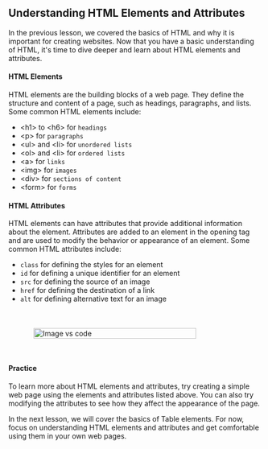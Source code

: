 ## Understanding HTML Elements and Attributes

In the previous lesson, we covered the basics of HTML and why it is important for creating websites. Now that you have a basic understanding of HTML, it's time to dive deeper and learn about HTML elements and attributes.

#### HTML Elements

HTML elements are the building blocks of a web page. They define the structure and content of a page, such as headings, paragraphs, and lists. Some common HTML elements include:

- &lt;h1&gt; to &lt;h6&gt; for `headings`
- &lt;p&gt; for `paragraphs`
- &lt;ul&gt; and &lt;li&gt; for `unordered lists`
- &lt;ol&gt; and &lt;li&gt; for `ordered lists`
- &lt;a&gt; for `links`
- &lt;img&gt; for `images`
- &lt;div&gt; for `sections of content`
- &lt;form&gt; for `forms`

#### HTML Attributes

HTML elements can have attributes that provide additional information about the element. Attributes are added to an element in the opening tag and are used to modify the behavior or appearance of an element. Some common HTML attributes include:

- `class` for defining the styles for an element
- `id` for defining a unique identifier for an element
- `src` for defining the source of an image
- `href` for defining the destination of a link
- `alt` for defining alternative text for an image

<div style="display: flex;justify-content: center;margin: 50px 0px">
    <img src="/Articles/FrontEnd/HTML/attributes.png" width="80%" alt="Image vs code"/>
</div>

#### Practice

To learn more about HTML elements and attributes, try creating a simple web page using the elements and attributes listed above. You can also try modifying the attributes to see how they affect the appearance of the page.

In the next lesson, we will cover the basics of Table elements. For now, focus on understanding HTML elements and attributes and get comfortable using them in your own web pages.
